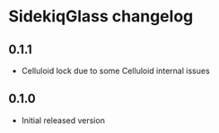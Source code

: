 # SidekiqGlass changelog

## 0.1.1

- Celluloid lock due to some Celluloid internal issues

## 0.1.0

- Initial released version
